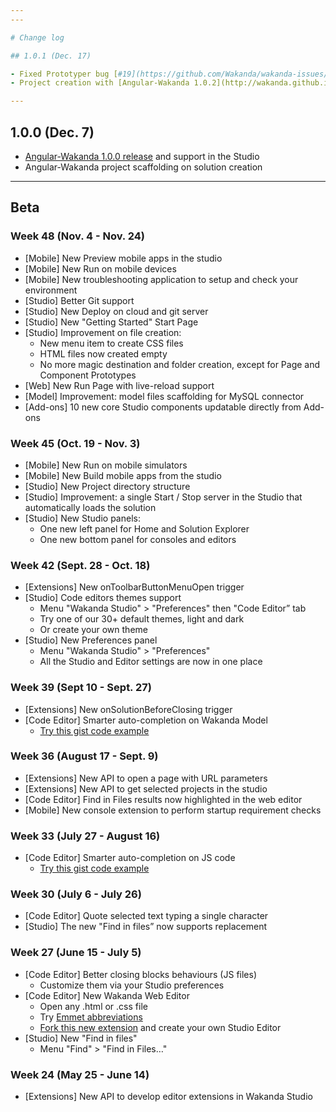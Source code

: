 ```yaml
---
---

# Change log

## 1.0.1 (Dec. 17)

- Fixed Prototyper bug [#19](https://github.com/Wakanda/wakanda-issues/issues/19)
- Project creation with [Angular-Wakanda 1.0.2](http://wakanda.github.io/angular-wakanda)

---
```


## 1.0.0 (Dec. 7)

- [Angular-Wakanda 1.0.0 release](http://wakanda.github.io/angular-wakanda) and support in the Studio
- Angular-Wakanda project scaffolding on solution creation

---

## Beta

### Week 48 (Nov. 4 - Nov. 24)

- [Mobile] New Preview mobile apps in the studio
- [Mobile] New Run on mobile devices
- [Mobile] New troubleshooting application to setup and check your environment
- [Studio] Better Git support
- [Studio] New Deploy on cloud and git server
- [Studio] New "Getting Started" Start Page
- [Studio] Improvement on file creation:
  - New menu item to create CSS files
  - HTML files now created empty
  - No more magic destination and folder creation, except for Page and Component Prototypes
- [Web] New Run Page with live-reload support
- [Model] Improvement: model files scaffolding for MySQL connector
- [Add-ons] 10 new core Studio components updatable directly from Add-ons

### Week 45 (Oct. 19 - Nov. 3)

- [Mobile] New Run on mobile simulators
- [Mobile] New Build mobile apps from the studio
- [Studio] New Project directory structure
- [Studio] Improvement: a single Start / Stop server in the Studio that automatically loads the solution
- [Studio] New Studio panels:
  - One new left panel for Home and Solution Explorer
  - One new bottom panel for consoles and editors

### Week 42 (Sept. 28 - Oct. 18)

- [Extensions] New onToolbarButtonMenuOpen trigger
- [Studio] Code editors themes support
  - Menu "Wakanda Studio" > "Preferences" then "Code Editor” tab
  - Try one of our 30+ default themes, light and dark
  - Or create your own theme
- [Studio] New Preferences panel
  - Menu "Wakanda Studio" > "Preferences"
  - All the Studio and Editor settings are now in one place

### Week 39 (Sept 10 - Sept. 27)

- [Extensions] New onSolutionBeforeClosing trigger
- [Code Editor] Smarter auto-completion on Wakanda Model
  - [Try this gist code example](https://gist.github.com/cedricss/e41f60fdcf6ca5c31ea0)

### Week 36 (August 17 - Sept. 9)

- [Extensions] New API to open a page with URL parameters
- [Extensions] New API to get selected projects in the studio
- [Code Editor] Find in Files results now highlighted in the web editor
- [Mobile] New console extension to perform startup requirement checks

### Week 33 (July 27 - August 16)

- [Code Editor] Smarter auto-completion on JS code
  - [Try this gist code example](https://gist.github.com/cedricss/e41f60fdcf6ca5c31ea0)

### Week 30 (July 6 - July 26)

- [Code Editor] Quote selected text typing a single character
- [Studio] The new "Find in files” now supports replacement

### Week 27 (June 15 - July 5)

- [Code Editor] Better closing blocks behaviours (JS files)
  - Customize them via your Studio preferences
- [Code Editor] New Wakanda Web Editor
  - Open any .html or .css file
  - Try [Emmet abbreviations](http://emmet.io/)
  - [Fork this new extension](https://github.com/Wakanda/wakanda-extension-web-editor) and create your own Studio Editor
- [Studio] New "Find in files"
  - Menu "Find" > "Find in Files…"

### Week 24 (May 25 - June 14)

- [Extensions] New API to develop editor extensions in Wakanda Studio
